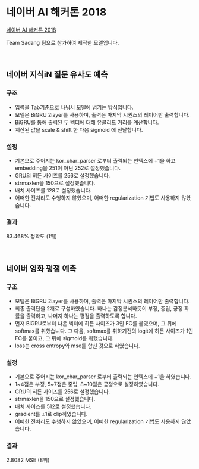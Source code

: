 # 네이버 AI 해커톤 2018

[네이버 AI 해커톤 2018](https://github.com/naver/ai-hackathon-2018)

Team Sadang 팀으로 참가하여 제작한 모델입니다.

</br>

## 네이버 지식iN 질문 유사도 예측 

### 구조

- 입력을 Tab기준으로 나눠서 모델에 넘기는 방식입니다.
- 모델은 BiGRU 2layer를 사용하며, 출력은 마지막 시퀀스의 레이어만 출력합니다.
- BiGRU를 통해 출력된 두 벡터에 대해 유클리드 거리를 계산합니다.
- 계산된 값을 scale & shift 한 다음 sigmoid 에 전달합니다.



### 설정

- 기본으로 주어지는 kor_char_parser 로부터 출력되는 인덱스에 +1을 하고 embedding을 251이 아닌 252로 설정했습니다.
- GRU의 히든 사이즈를  256로 설정했습니다.
- strmaxlen을 150으로 설정했습니다.
- 배치 사이즈를 128로 설정했습니다.
- 어떠한 전처리도 수행하지 않았으며, 어떠한 regularization 기법도 사용하지 않았습니다.



### 결과

83.468% 정확도 (1위)

</br>

## 네이버 영화 평점 예측 

### 구조

- 모델은 BiGRU 2layer를 사용하며, 출력은 마지막 시퀀스의 레이어만 출력합니다.
- 최종 출력단을 2개로 구성하였습니다. 하나는 감정분석하듯이 부정, 중립, 긍정 확률을 출력하고, 나머지 하나는 평점을 출력하도록 합니다.
- 먼저 BiGRU로부터 나온 벡터에 히든 사이즈가 3인 FC를 붙였으며, 그 뒤에 softmax를 취했습니다. 그 다음, softmax를 취하기전의 logit에 히든 사이즈가 1인 FC를 붙이고, 그 뒤에 sigmoid를 취했습니다.
- loss는 cross entropy와 mse를 합친 것으로 하였습니다.



### 설정

- 기본으로 주어지는 kor_char_parser 로부터 출력되는 인덱스에 +1을 하였습니다.
- 1\~4점은 부정, 5\~7점은 중립, 8\~10점은 긍정으로 설정하였습니다.
- GRU의 히든 사이즈를  256로 설정했습니다.
- strmaxlen을 150으로 설정했습니다.
- 배치 사이즈를 512로 설정했습니다.
- gradient를 ±1로 clip하였습니다.
- 어떠한 전처리도 수행하지 않았으며, 어떠한 regularization 기법도 사용하지 않았습니다.



### 결과

2.8082 MSE (8위)

